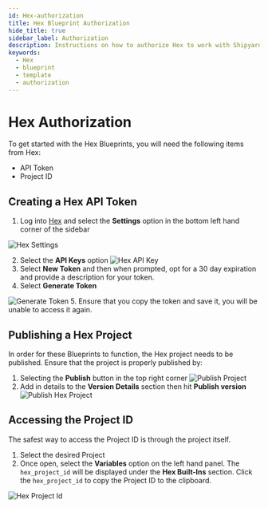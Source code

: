 ```yaml
---
id: Hex-authorization
title: Hex Blueprint Authorization
hide_title: true
sidebar_label: Authorization
description: Instructions on how to authorize Hex to work with Shipyard's low-code Hex templates.
keywords:
  - Hex
  - blueprint
  - template
  - authorization
---
```


# Hex Authorization
To get started with the Hex Blueprints, you will need the following items from Hex:

- API Token
- Project ID

## Creating a Hex API Token
1. Log into [Hex](https://hex.tech/) and select the **Settings** option in the bottom left hand corner of the sidebar

![Hex Settings](../../.gitbook/assets/shipyard_2022_10_03_15_29_12.png)

2. Select the **API Keys** option
![Hex API Key](../../.gitbook/assets/shipyard_2022_10_03_15_32_22.png)
3. Select **New Token** and then when prompted, opt for a 30 day expiration and provide a description for your token.
4. Select **Generate Token**

![Generate Token](../../.gitbook/assets/shipyard_2022_10_03_15_34_46.png)
5. Ensure that you copy the token and save it, you will be unable to access it again.

## Publishing a Hex Project
In order for these Blueprints to function, the Hex project needs to be published. Ensure that the project is properly published by:

1. Selecting the **Publish** button in the top right corner
![Publish Project](../../.gitbook/assets/shipyard_2022_10_03_15_41_38.png)
2. Add in details to the **Version Details** section then hit **Publish version**
![Publish Hex Project](../../.gitbook/assets/shipyard_2022_10_03_15_44_18.png)
## Accessing the Project ID
The safest way to access the Project ID is through the project itself. 
1. Select the desired Project
2. Once open, select the **Variables** option on the left hand panel. The `hex_project_id` will be displayed under the **Hex Built-Ins** section. Click the `hex_project_id` to copy the Project ID to the clipboard. 

 ![Hex Project Id](../../.gitbook/assets/shipyard_2022_10_03_15_49_25.png)
